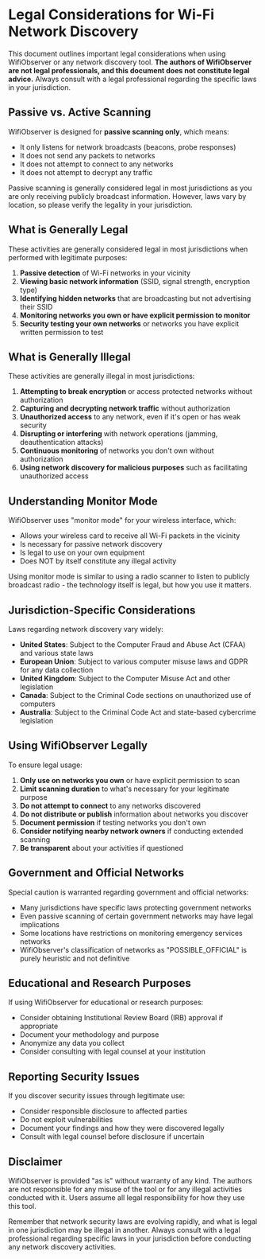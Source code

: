 # Legal Considerations for Wi-Fi Network Discovery

This document outlines important legal considerations when using WifiObserver or any network discovery tool. **The authors of WifiObserver are not legal professionals, and this document does not constitute legal advice.** Always consult with a legal professional regarding the specific laws in your jurisdiction.

## Passive vs. Active Scanning

WifiObserver is designed for **passive scanning only**, which means:

- It only listens for network broadcasts (beacons, probe responses)
- It does not send any packets to networks
- It does not attempt to connect to any networks
- It does not attempt to decrypt any traffic

Passive scanning is generally considered legal in most jurisdictions as you are only receiving publicly broadcast information. However, laws vary by location, so please verify the legality in your jurisdiction.

## What is Generally Legal

These activities are generally considered legal in most jurisdictions when performed with legitimate purposes:

1. **Passive detection** of Wi-Fi networks in your vicinity
2. **Viewing basic network information** (SSID, signal strength, encryption type)
3. **Identifying hidden networks** that are broadcasting but not advertising their SSID
4. **Monitoring networks you own or have explicit permission to monitor**
5. **Security testing your own networks** or networks you have explicit written permission to test

## What is Generally Illegal

These activities are generally illegal in most jurisdictions:

1. **Attempting to break encryption** or access protected networks without authorization
2. **Capturing and decrypting network traffic** without authorization
3. **Unauthorized access** to any network, even if it's open or has weak security
4. **Disrupting or interfering** with network operations (jamming, deauthentication attacks)
5. **Continuous monitoring** of networks you don't own without authorization
6. **Using network discovery for malicious purposes** such as facilitating unauthorized access

## Understanding Monitor Mode

WifiObserver uses "monitor mode" for your wireless interface, which:

- Allows your wireless card to receive all Wi-Fi packets in the vicinity
- Is necessary for passive network discovery
- Is legal to use on your own equipment
- Does NOT by itself constitute any illegal activity

Using monitor mode is similar to using a radio scanner to listen to publicly broadcast radio - the technology itself is legal, but how you use it matters.

## Jurisdiction-Specific Considerations

Laws regarding network discovery vary widely:

- **United States**: Subject to the Computer Fraud and Abuse Act (CFAA) and various state laws
- **European Union**: Subject to various computer misuse laws and GDPR for any data collection
- **United Kingdom**: Subject to the Computer Misuse Act and other legislation
- **Canada**: Subject to the Criminal Code sections on unauthorized use of computers
- **Australia**: Subject to the Criminal Code Act and state-based cybercrime legislation

## Using WifiObserver Legally

To ensure legal usage:

1. **Only use on networks you own** or have explicit permission to scan
2. **Limit scanning duration** to what's necessary for your legitimate purpose
3. **Do not attempt to connect** to any networks discovered
4. **Do not distribute or publish** information about networks you discover
5. **Document permission** if testing networks you don't own
6. **Consider notifying nearby network owners** if conducting extended scanning
7. **Be transparent** about your activities if questioned

## Government and Official Networks

Special caution is warranted regarding government and official networks:

- Many jurisdictions have specific laws protecting government networks
- Even passive scanning of certain government networks may have legal implications
- Some locations have restrictions on monitoring emergency services networks
- WifiObserver's classification of networks as "POSSIBLE_OFFICIAL" is purely heuristic and not definitive

## Educational and Research Purposes

If using WifiObserver for educational or research purposes:

- Consider obtaining Institutional Review Board (IRB) approval if appropriate
- Document your methodology and purpose
- Anonymize any data you collect
- Consider consulting with legal counsel at your institution

## Reporting Security Issues

If you discover security issues through legitimate use:

- Consider responsible disclosure to affected parties
- Do not exploit vulnerabilities
- Document your findings and how they were discovered legally
- Consult with legal counsel before disclosure if uncertain

## Disclaimer

WifiObserver is provided "as is" without warranty of any kind. The authors are not responsible for any misuse of the tool or for any illegal activities conducted with it. Users assume all legal responsibility for how they use this tool.

Remember that network security laws are evolving rapidly, and what is legal in one jurisdiction may be illegal in another. Always consult with a legal professional regarding specific laws in your jurisdiction before conducting any network discovery activities.